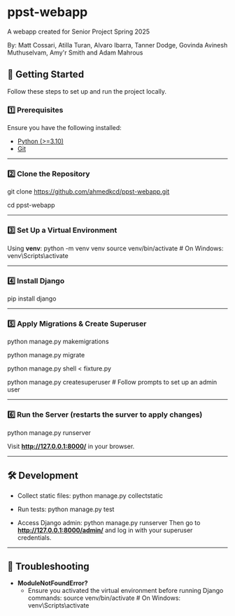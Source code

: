 # ppst-webapp

A webapp created for Senior Project Spring 2025

By: Matt Cossari, Atilla Turan, Alvaro Ibarra, Tanner Dodge, Govinda Avinesh Muthuselvam, Amy'r Smith and Adam Mahrous

## 🚀 Getting Started

Follow these steps to set up and run the project locally.

### 1️⃣ Prerequisites
Ensure you have the following installed:
- [Python (>=3.10)](https://www.python.org/downloads/)
- [Git](https://git-scm.com/)
---

### 2️⃣ Clone the Repository
git clone https://github.com/ahmedkcd/ppst-webapp.git

cd ppst-webapp

---

### 3️⃣ Set Up a Virtual Environment
Using **venv**:
python -m venv venv
source venv/bin/activate  # On Windows: venv\Scripts\activate


---

### 4️⃣ Install Django
pip install django

---


### 5️⃣ Apply Migrations & Create Superuser
python manage.py makemigrations

python manage.py migrate

python manage.py shell < fixture.py

python manage.py createsuperuser  # Follow prompts to set up an admin user

---

### 6️⃣ Run the Server (restarts the surver to apply changes)
python manage.py runserver

Visit **http://127.0.0.1:8000/** in your browser.

---

## 🛠 Development
- Collect static files:
  python manage.py collectstatic

- Run tests:
  python manage.py test

- Access Django admin:
  python manage.py runserver
  Then go to **http://127.0.0.1:8000/admin/** and log in with your superuser credentials.

---

## 🐛 Troubleshooting

- **ModuleNotFoundError?**  
  - Ensure you activated the virtual environment before running Django commands:
    source venv/bin/activate  # On Windows: venv\Scripts\activate

